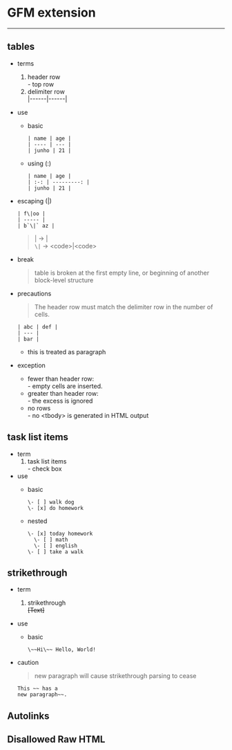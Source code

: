 # GFM extension  
----  
## tables   
- terms  
  1. header row  
    \- top row
  2. delimiter row  
    |------|------|
- use  
  - basic
    
        | name | age |  
        | ---- | --- |  
        | junho | 21 |  
  
  - using (:)  

        | name | age |  
        | :-: | ---------: |  
        | junho | 21 |       
- escaping (\|)  

      | f\|oo |
      | ----- |  
      | b`\|` az |  
    
  > \| -> |  
  > `\|` -> \<code>|\<code>  
- break  
  > table is broken at the first empty line, or beginning of another block-level structure  
  
- precautions  
  >The header row must match the delimiter row in the number of cells.  

      | abc | def |  
      | --- |  
      | bar |  
  - this is treated as paragraph  
- exception  
  - fewer than header row:  
    \- empty cells are inserted.  
  - greater than header row:  
    \- the excess is ignored  
  - no rows  
    \- no \<tbody> is generated in HTML output  
## task list items
  - term  
    1. task list items  
    \- check box  
  - use  
    - basic 
       
          \- [ ] walk dog   
          \- [x] do homework  
    - nested
          
          \- [x] today homework  
            \- [ ] math  
            \- [ ] english  
          \- [ ] take a walk  
        
## strikethrough  
  - term  
    1. strikethrough  
      ~~[Text]~~  
  - use  
    - basic
          
          \~~Hi\~~ Hello, World!  
  - caution  
    > new paragraph will cause strikethrough parsing to cease  
    
        This ~~ has a  
        new paragraph~~.  
## Autolinks

## Disallowed Raw HTML


